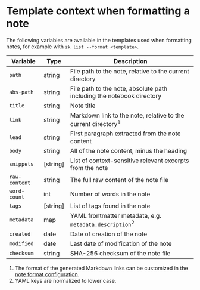 # Template context when formatting a note

The following variables are available in the templates used when formatting notes, for example with `zk list --format <template>`.

| Variable      | Type     | Description                                                              |
|---------------|----------|--------------------------------------------------------------------------|
| `path`        | string   | File path to the note, relative to the current directory                 |
| `abs-path`    | string   | File path to the note, absolute path including the notebook directory    |
| `title`       | string   | Note title                                                               |
| `link`        | string   | Markdown link to the note, relative to the current directory<sup>1</sup> |
| `lead`        | string   | First paragraph extracted from the note content                          |
| `body`        | string   | All of the note content, minus the heading                               |
| `snippets`    | [string] | List of context-sensitive relevant excerpts from the note                |
| `raw-content` | string   | The full raw content of the note file                                    |
| `word-count`  | int      | Number of words in the note                                              |
| `tags`        | [string] | List of tags found in the note                                           |
| `metadata`    | map      | YAML frontmatter metadata, e.g. `metadata.description`<sup>2</sup>       |
| `created`     | date     | Date of creation of the note                                             |
| `modified`    | date     | Last date of modification of the note                                    |
| `checksum`    | string   | SHA-256 checksum of the note file                                        |

1. The format of the generated Markdown links can be customized in the [note format configuration](note-format.md).
2. YAML keys are normalized to lower case.
